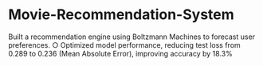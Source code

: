 # Movie-Recommendation-System
 Built a recommendation engine using Boltzmann Machines to forecast user preferences.  ○ Optimized model performance, reducing test loss from 0.289 to 0.236 (Mean Absolute Error), improving accuracy by 18.3%
